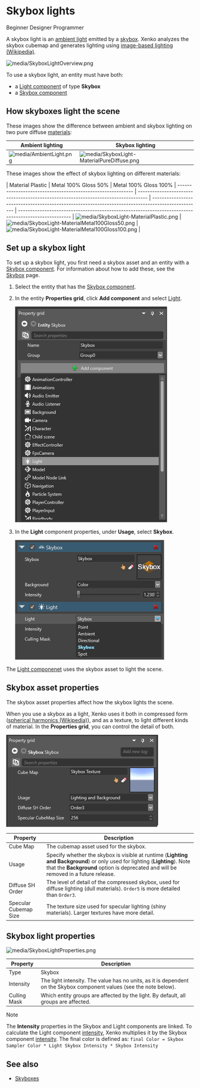 # Skybox lights
<span class="label label-doc-level">Beginner</span>
<span class="label label-doc-audience">Designer</span>
<span class="label label-doc-audience">Programmer</span>

A skybox light is an [ambient light](ambient-lights.md) emitted by a [skybox](../skyboxes.md).  Xenko analyzes the skybox cubemap and generates lighting using [image-based lighting (Wikipedia)](https://en.wikipedia.org/wiki/Image-based_lighting).

![media/SkyboxLightOverview.png](media/SkyboxLightOverview.png) 

To use a skybox light, an entity must have both:

* a [Light component](xref:SiliconStudio.Xenko.Engine.LightComponent) of type **Skybox**
* a [Skybox component](xref:SiliconStudio.Xenko.Engine.SkyboxComponent)

## How skyboxes light the scene

These images show the difference between ambient and skybox lighting on two pure diffuse [materials](../materials/index.md):

| Ambient lighting                                     | Skybox lighting     
| ---------------------------------------------------- | -------------------------------
| ![media/AmbientLight.png](media/AmbientLight.png)  | ![media/SkyboxLight-MaterialPureDiffuse.png](media/SkyboxLight-MaterialPureDiffuse.png)  |                                                           |                        
These images show the effect of skybox lighting on different materials:

| Material Plastic    | Metal 100% Gloss 50%                                                                                    | Metal 100% Gloss 100%                                                                                      |
----------------------------------------------------------- | ---------------------------------------------------------------------------------- | -------------------------------------------------------------------------------------------------- | ---------------------------------------------------------------------------------------------------- |
 ![media/SkyboxLight-MaterialPlastic.png](media/SkyboxLight-MaterialPlastic.png)  | ![media/SkyboxLight-MaterialMetal100Gloss50.png](media/SkyboxLight-MaterialMetal100Gloss50.png)  | ![media/SkyboxLight-MaterialMetal100Gloss100.png](media/SkyboxLight-MaterialMetal100Gloss100.png)  |

## Set up a skybox light

To set up a skybox light, you first need a skybox asset and an entity with a [Skybox component](xref:SiliconStudio.Xenko.Engine.SkyboxComponent). For information about how to add these, see the [Skybox](../skyboxes.md) page.

1. Select the entity that has the [Skybox component](xref:SiliconStudio.Xenko.Engine.SkyboxComponent).

2. In the entity **Properties grid**, click **Add component** and select [Light](xref:SiliconStudio.Xenko.Engine.LightComponent).

    ![Skybox component properties](media/skybox-add-light-component.png)

3. In the **Light** component properties, under **Usage**, select **Skybox**.

    ![Light component property](media/light-component-property.png)

The [Light componenet](xref:SiliconStudio.Xenko.Engine.LightComponent) uses the skybox asset to light the scene.

## Skybox asset properties

The skybox asset properties affect how the skybox lights the scene.

When you use a skybox as a light, Xenko uses it both in compressed form ([spherical harmonics (Wikipedia)](https://en.wikipedia.org/wiki/Spherical_harmonics)), and as a texture, to light different kinds of material. In the **Properties grid**, you can control the detail of both.

![Skybox lighting properties](media/skybox-lighting-and-background.png)

| Property     | Description                                                                                                                                                                                    |
| ------------ | ---------------------------------------------------------------------------------------------------------------------------------------------------------------------------------------------- |
| Cube Map |  The cubemap asset used for the skybox. 
| Usage        |  Specify whether the skybox is visible at runtime (**Lighting and Background**) or only used for lighting (**Lighting**). Note that the **Background** option is deprecated and will be removed in a future release.
| Diffuse SH Order  | The level of detail of the compressed skybox, used for diffuse lighting (dull materials). `Order5` is more detailed than `Order3`. |
| Specular Cubemap Size | The texture size used for specular lighting (shiny materials). Larger textures have more detail. |

## Skybox light properties

![media/SkyboxLightProperties.png](media/SkyboxLightProperties.png) 

| Property     | Description   |
| ------------ | ---------------------------------------------------------------------------------------------------------------------------------------------------------------------------------------------- |
| Type         | Skybox                                                                                                                                                                                         |
| Intensity    | The light intensity. The value has no units, as it is dependent on the Skybox component values (see the note below). |
| Culling Mask | Which entity groups are affected by the light. By default, all groups are affected.                                                                                                   |

>[!Note]
>The **Intensity** properties in the Skybox and Light components are linked. To calculate the Light component [intensity](xref:SiliconStudio.Xenko.Engine.LightComponent.Intensity), Xenko multiplies it by the Skybox component [intensity](xref:SiliconStudio.Xenko.Engine.SkyboxComponent.Intensity). The final color is defined as: `final Color = Skybox Sampler Color * Light Skybox Intensity * Skybox Intensity`

## See also

* [Skyboxes](../skyboxes.md)
